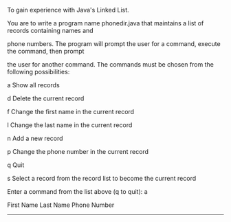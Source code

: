 To gain experience with Java's Linked List.

You are to write a program name phonedir.java that maintains a list of records containing names and

phone numbers. The program will prompt the user for a command, execute the command, then prompt

the user for another command. The commands must be chosen from the following possibilities:

a Show all records

d Delete the current record

f Change the first name in the current record

l Change the last name in the current record

n Add a new record

p Change the phone number in the current record

q Quit


s Select a record from the record list to become the current record

Enter a command from the list above (q to quit): a

First Name         Last Name            Phone Number


-----------       ----------       ---------------------
